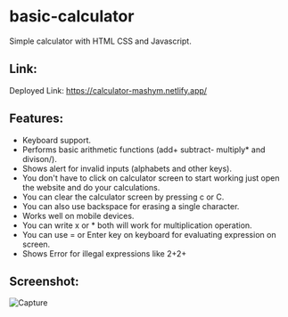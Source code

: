 # basic-calculator
Simple calculator with HTML CSS and Javascript.  </br>  

## Link:
Deployed Link: https://calculator-mashym.netlify.app/ </br>

## Features:
* Keyboard support.  </br>
* Performs basic arithmetic functions (add+ subtract- multiply* and divison/).  </br>
* Shows alert for invalid inputs (alphabets and other keys).  </br>
* You don't have to click on calculator screen to start working just open the website and do your calculations.  </br>
* You can clear the calculator screen by pressing c or C.  </br>
* You can also use backspace for erasing a single character.  </br>
* Works well on mobile devices.  </br>
* You can write x or * both will work for multiplication operation.  </br>
* You can use = or Enter key on keyboard for evaluating expression on screen. </br>
* Shows Error for illegal expressions like 2+2+


## Screenshot: </br>

![Capture](https://user-images.githubusercontent.com/87118384/187033591-823bc312-3189-4cef-8bfd-2bad13c65c26.PNG)
